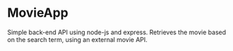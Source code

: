 # MovieApp
Simple back-end API using node-js and express.
Retrieves the movie based on the search term, using an external movie API.
